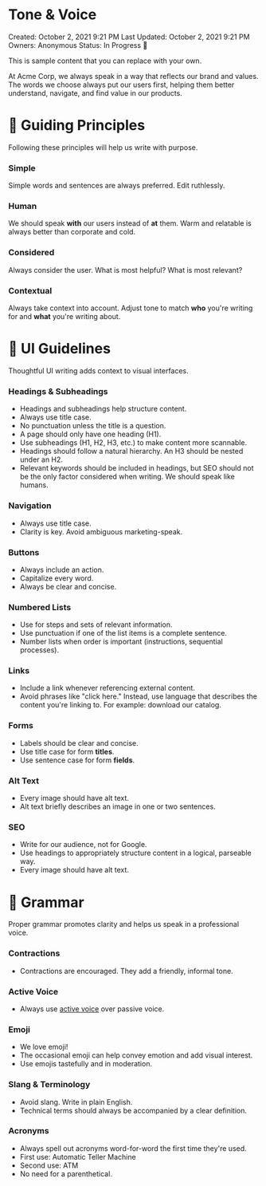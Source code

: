 # Tone & Voice

Created: October 2, 2021 9:21 PM
Last Updated: October 2, 2021 9:21 PM
Owners: Anonymous
Status: In Progress 🔨

This is sample content that you can replace with your own.

At Acme Corp, we always speak in a way that reflects our brand and values. The words we choose always put our users first, helping them better understand, navigate, and find value in our products.

# 🚩 Guiding Principles

Following these principles will help us write with purpose.

### Simple

Simple words and sentences are always preferred. Edit ruthlessly.

### Human

We should speak **with** our users instead of **at** them. Warm and relatable is always better than corporate and cold.

### Considered

Always consider the user. What is most helpful? What is most relevant?

### Contextual

Always take context into account. Adjust tone to match **who** you're writing for and **what** you're writing about.

# 🎨 UI Guidelines

Thoughtful UI writing adds context to visual interfaces.

### Headings & Subheadings

- Headings and subheadings help structure content.
- Always use title case.
- No punctuation unless the title is a question.
- A page should only have one heading (H1).
- Use subheadings (H1, H2, H3, etc.) to make content more scannable.
- Headings should follow a natural hierarchy. An H3 should be nested under an H2.
- Relevant keywords should be included in headings, but SEO should not be the only factor considered when writing. We should speak like humans.

### Navigation

- Always use title case.
- Clarity is key. Avoid ambiguous marketing-speak.

### Buttons

- Always include an action.
- Capitalize every word.
- Always be clear and concise.

### Numbered Lists

- Use for steps and sets of relevant information.
- Use punctuation if one of the list items is a complete sentence.
- Number lists when order is important (instructions, sequential processes).

### Links

- Include a link whenever referencing external content.
- Avoid phrases like "click here." Instead, use language that describes the content you're linking to. For example: download our catalog.

### Forms

- Labels should be clear and concise.
- Use title case for form **titles**.
- Use sentence case for form **fields**.

### Alt Text

- Every image should have alt text.
- Alt text briefly describes an image in one or two sentences.

### SEO

- Write for our audience, not for Google.
- Use headings to appropriately structure content in a logical, parseable way.
- Every image should have alt text.

# 📓 Grammar

Proper grammar promotes clarity and helps us speak in a professional voice.

### Contractions

- Contractions are encouraged. They add a friendly, informal tone.

### Active Voice

- Always use [active voice](https://owl.purdue.edu/owl/general_writing/academic_writing/active_and_passive_voice/active_versus_passive_voice.html) over passive voice.

### Emoji

- We love emoji!
- The occasional emoji can help convey emotion and add visual interest.
- Use emojis tastefully and in moderation.

### Slang & Terminology

- Avoid slang. Write in plain English.
- Technical terms should always be accompanied by a clear definition.

### Acronyms

- Always spell out acronyms word-for-word the first time they're used.
- First use: Automatic Teller Machine
- Second use: ATM
- No need for a parenthetical.